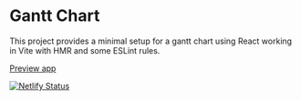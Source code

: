 Gantt Chart
===========

This project provides a minimal setup for a gantt chart using React working in Vite with HMR and some ESLint rules.

[Preview app](https://gantt-chart-awesome.netlify.app/)

[![Netlify Status](https://api.netlify.com/api/v1/badges/93344387-96b4-4946-90fe-307e649292fc/deploy-status)](https://app.netlify.com/sites/gantt-chart-awesome/deploys)